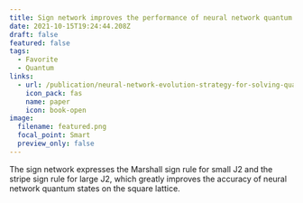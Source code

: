 ```yaml
---
title: Sign network improves the performance of neural network quantum state
date: 2021-10-15T19:24:44.208Z
draft: false
featured: false
tags:
  - Favorite
  - Quantum
links:
  - url: /publication/neural-network-evolution-strategy-for-solving-quantum-sign-structures/
    icon_pack: fas
    name: paper
    icon: book-open
image:
  filename: featured.png
  focal_point: Smart
  preview_only: false
---
```

The sign network expresses the Marshall sign rule for small J2 and the stripe sign rule for large J2, which greatly improves the accuracy of neural network quantum states on the square lattice.
